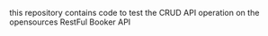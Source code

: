 this repository contains code to test the CRUD API operation on the opensources RestFul Booker API 
